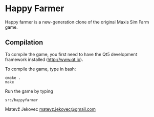 Happy Farmer
============

Happy farmer is a new-generation clone of the original Maxis Sim Farm game.

Compilation
-----------

To compile the game, you first need to have the Qt5 development framework
installed (http://www.qt.io).

To compile the game, type in bash:
```
cmake .
make
```

Run the game by typing
```
src/happyfarmer
```

Matevž Jekovec
matevz.jekovec@gmail.com
